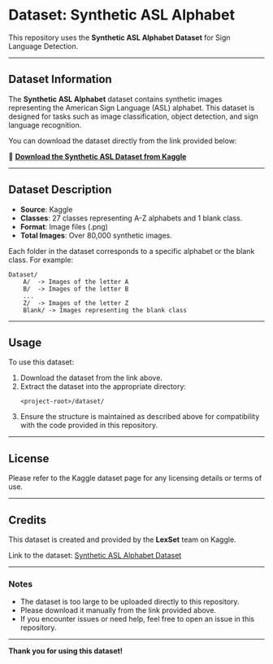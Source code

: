 # Dataset: Synthetic ASL Alphabet

This repository uses the **Synthetic ASL Alphabet Dataset** for Sign Language Detection.

---

## Dataset Information
The **Synthetic ASL Alphabet** dataset contains synthetic images representing the American Sign Language (ASL) alphabet. This dataset is designed for tasks such as image classification, object detection, and sign language recognition.

You can download the dataset directly from the link provided below:

🔗 [**Download the Synthetic ASL Dataset from Kaggle**](https://www.kaggle.com/datasets/lexset/synthetic-asl-alphabet)

---

## Dataset Description
- **Source**: Kaggle
- **Classes**: 27 classes representing A-Z alphabets and 1 blank class.
- **Format**: Image files (.png)
- **Total Images**: Over 80,000 synthetic images.

Each folder in the dataset corresponds to a specific alphabet or the blank class. For example:
```
Dataset/
    A/  -> Images of the letter A
    B/  -> Images of the letter B
    ...
    Z/  -> Images of the letter Z
    Blank/ -> Images representing the blank class
```

---

## Usage
To use this dataset:
1. Download the dataset from the link above.
2. Extract the dataset into the appropriate directory:
   ```
   <project-root>/dataset/
   ```
3. Ensure the structure is maintained as described above for compatibility with the code provided in this repository.

---

## License
Please refer to the Kaggle dataset page for any licensing details or terms of use.

---

## Credits
This dataset is created and provided by the **LexSet** team on Kaggle.

Link to the dataset: [Synthetic ASL Alphabet Dataset](https://www.kaggle.com/datasets/lexset/synthetic-asl-alphabet)

---

### Notes
- The dataset is too large to be uploaded directly to this repository.
- Please download it manually from the link provided above.
- If you encounter issues or need help, feel free to open an issue in this repository.

---

**Thank you for using this dataset!**
